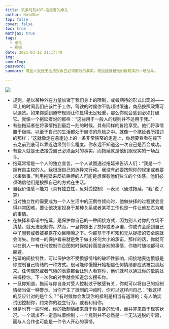 ```yaml
---
title: 吼呆时刻437-拖延者的挣扎
author: HoldDie
top: false
cover: false
toc: true
mathjax: true
tags:
  - 挣扎
  - 规则
date: 2021-03-12 21:17:40
img:
coverImg:
password:
summary: 有些人就是无法接受自己必须面对的事实，而拖延就是他们跟现实的一场战斗。

---
```


![](https://cdn.jsdelivr.net/gh/asxing/img1/20210312211942.png)

- 规则，是以某种外在力量加诸于我们身上的限制，或者期待的形式出现的——早上的时间我们应该忙于工作，驾驶的时候你不能超过限速，商品按照政策可以退货。如果你感到遵守规则让你显得无足轻重，那么你就会感到必须打破它。就像一个拖延者说的那样：“这些用于一般人的规则并不适用于我。”
- 有些拖延者在将事情拖到最后一刻的时候，具有同样的冒险享受。他们将事情置于极端，以至于自己的生活都处于崩溃的危险之中。就像一个拖延者所描述的那样：“这就像走在悬崖边上的一条非常狭窄的走道上，你想要看看在摔下去之前到底可以靠近边缘到什么程度。你永远不知道这一次自己是否会成功。
- 有些人就是无法接受自己必须面对的事实，而拖延就是他们跟现实的一场战斗。
- 拖延常常是一个人的独立宣言，一个人试图通过拖延来告诉人们：“我是一个拥有自主权的人。我根据自己的选择来行动。我没有必要按照你的规定或者要求来做事。”利用拖延来反抗束缚的人可能是想保有他们独立的个体感，他们必须确信他们是按照自己的方式在生活。
- 自我价值感＝能力（具有独立性，反对受控制）＝表现（通过拖延，“我”说了算）
- 当对独立性的需要成为一个人生活中的压倒性倾向时，他做抉择的过程就会变得非常困难，要让他决定投身于某种关系或者某项工作也是一件让他左右为难的事情。
- 在抉择和承诺中拖延，是保护你自己的一种间接方式，因为别人对你的立场不清楚，就无法限制你。然而，一旦你做出了抉择或者承诺，你或许会感到自己中了圈套或者被暴露在众目睽睽之下。你那基于不可知和无从捉摸的安全感就会消失。你唯一的保护看来就是免于做出任何大小的承诺。那样的话，你就可以在别人一有任何控制你企图的时候就转而投身别的事情，你随时随地都可以躲避。
- 拖延的间接特性，可以保护你不受愤怒情绪的破坏性影响，间接地表达愤怒是你控制自己情绪的一种方式。很可能你慢慢开始相信任何情绪都应该被包裹起来。任何恼怒或者气愤的表露都会让别人看穿你，他们就可以通过你的敏感处来操控你。下一次你的对手就会知道怎么摆布你。
- 一旦你知道，拖延与你自身对受人控制过于敏感有关，你就可以将自己的抵制情绪当做一种警示。当你产生了抵制的冲动时，你可以这样问自己：“我这样的反应针对的是什么？”有时候你会发现你的抵制是相当有道理的：有人确实试图控制你，约束你的独立行为，或者利用你。
- 但是也有一些时候，你的抵制情绪来自于你自身的恐惧，而并非来自于现实状况。一个请求不一定意味着控制；一个规则并不必然是一个无法逃脱的牢房，而与人合作也可能是一件令人开心的事情。